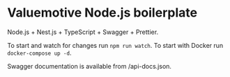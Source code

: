 # Valuemotive Node.js boilerplate

Node.js + Nest.js + TypeScript + Swagger + Prettier.

To start and watch for changes run `npm run watch`. To start with Docker run `docker-compose up -d`.

Swagger documentation is available from /api-docs.json.
